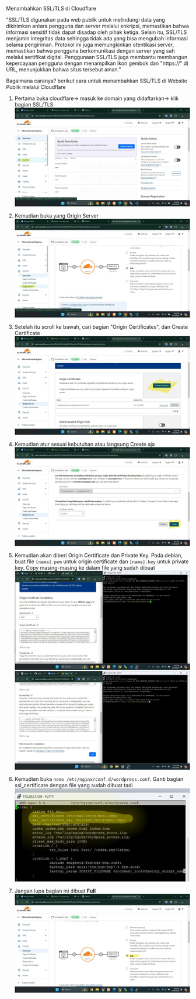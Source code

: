 Menambahkan SSL/TLS di Cloudflare 
 
"SSL/TLS digunakan pada web publik untuk melindungi data yang dikirimkan antara pengguna dan server melalui enkripsi, memastikan bahwa informasi sensitif tidak dapat disadap oleh pihak ketiga. Selain itu, SSL/TLS menjamin integritas data sehingga tidak ada yang bisa mengubah informasi selama pengiriman. Protokol ini juga memungkinkan otentikasi server, memastikan bahwa pengguna berkomunikasi dengan server yang sah melalui sertifikat digital. Penggunaan SSL/TLS juga membantu membangun kepercayaan pengguna dengan menampilkan ikon gembok dan "https://" di URL, menunjukkan bahwa situs tersebut aman." 
 
Bagaimana caranya? berikut cara untuk menambahkan SSL/TLS di Website Publik melalui Cloudflare 
 
1. Pertama buka cloudflare-> masuk ke domain yang didaftarkan-> klik bagian SSL/TLS
   ![Screen Menu Utama](images/ssl1.jpg)

2. Kemudian buka yang Origin Server
   ![Screen Menu SSL](images/ssl2.jpg)
  
3. Setelah itu scroll ke bawah, cari bagian "Origin Certificates", dan Create Certificate
   ![Screen Menu Origin](images/ssl3.jpg)
   
4. Kemudian atur sesuai kebutuhan atau langsung Create aja
   ![Screen Menu Origin Cretif](images/ssl4.jpg)

5. Kemudian akan diberi Origin Certificate dan Private Key. Pada debian, buat file `[nama].pem` untuk origin certificate dan `[nama].key` untuk private key. Copy masing-masing ke dalam file yang sudah dibuat
   ![Screen Menu copy](images/ssl5.jpg) ![Screen Menu Utama](images/ssl6.jpg)
   
7. Kemudian buka `nano /etc/nginx/conf.d/wordpress.conf`. Ganti bagian ssl_certificate dengan file yang sudah dibuat tadi
   ![Screen Menu wp.conf](images/ssl7.jpg)
    
8. Jangan lupa bagian ini dibuat <b>Full</b>
   ![Screen Menu akhir](images/ssl8.jpg)
